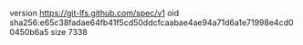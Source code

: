 version https://git-lfs.github.com/spec/v1
oid sha256:e65c38fadae64fb41f5cd50ddcfcaabae4ae94a71d6a1e71998e4cd00450b6a5
size 7338
